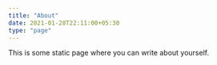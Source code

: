 ```yaml
---
title: "About"
date: 2021-01-28T22:11:00+05:30
type: "page"
---
```


This is some static page where you can write about yourself.
